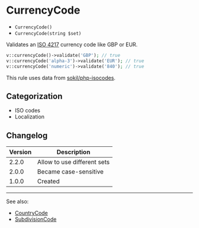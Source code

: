# CurrencyCode

- `CurrencyCode()`
- `CurrencyCode(string $set)`

Validates an [ISO 4217](http://en.wikipedia.org/wiki/ISO_4217) currency code like GBP or EUR.

```php
v::currencyCode()->validate('GBP'); // true
v::currencyCode('alpha-3')->validate('EUR'); // true
v::currencyCode('numeric')->validate('840'); // true
```

This rule uses data from [sokil/php-isocodes][].

## Categorization

- ISO codes
- Localization

## Changelog

Version | Description
--------|-------------
  2.2.0 | Allow to use different sets
  2.0.0 | Became case-sensitive
  1.0.0 | Created

***
See also:

- [CountryCode](CountryCode.md)
- [SubdivisionCode](SubdivisionCode.md)

[sokil/php-isocodes]: https://github.com/sokil/php-isocodes
